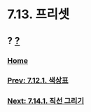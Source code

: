 # 7.13. 프리셋
## ? [?]()

### [Home](./00-home.md)
### [Prev: 7.12.1. 색상표](./07-12-01-colormap.md)
### [Next: 7.14.1. 직선 그리기](./07-14-01-drawing-a-straight-line.md)
